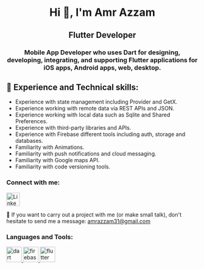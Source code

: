 <h1 align="center">Hi 👋, I'm Amr Azzam</h1>
<h2 align="center">Flutter Developer</h2>
<h3 align="center">Mobile App Developer who uses Dart for designing, developing, integrating, and supporting Flutter applications for iOS apps, Android apps, web, desktop.</h3>

## 🔭 Experience and Technical skills:
- Experience with state management including Provider and GetX.
- Experience working with remote data via REST APIs and JSON.
- Experience working with local data such as Sqlite and Shared Preferences.
- Experience with third-party libraries and APIs.
- Experience with Firebase different tools including auth, storage and databases.
- Familiarity with Animations.
- Familiarity with push notifications and cloud messaging.
- Familiarity with Google maps API.
- Familiarity with code versioning tools.

<p align="left">
<h3 align="left">Connect with me:</h3>


[<img src="https://image.flaticon.com/icons/svg/174/174857.svg" alt="LinkedIn logo" width="35">](https://www.linkedin.com/in/amrazzam31/)

💌 If you want to carry out a project with me (or make small talk), don't hesitate to send me a message:
amrazzam31@gmail.com

<h3 align="left">Languages and Tools:</h3>
<p align="left"> <a href="https://dart.dev" target="_blank"> <img src="https://www.vectorlogo.zone/logos/dartlang/dartlang-icon.svg" alt="dart" width="40" height="40"/> </a> <a href="https://firebase.google.com/" target="_blank"> <img src="https://www.vectorlogo.zone/logos/firebase/firebase-icon.svg" alt="firebase" width="40" height="40"/> </a> <a href="https://flutter.dev" target="_blank"> <img src="https://www.vectorlogo.zone/logos/flutterio/flutterio-icon.svg?fbclid=IwAR2xz9kPr9Sss-rMt7WxfQ3f8nfBE2n3GYDvCBGrZRcJ_AOZnEEV7bw32U4" alt="flutter" width="40" height="40"/> </a> <a 


